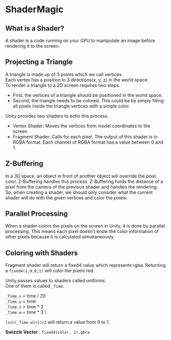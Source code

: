 # ShaderMagic

## What is a Shader?
A shader is a code running on your GPU to manipulate an image before rendering it to the screen.

## Projecting a Triangle
A triangle is made up of 3 points which we call vertices. \
Each vertex has a position in 3 directions(x, y, z) in the world space. \
To render a triangle to a 2D screen requires two steps.
- First, the vertices of a triangle should be positioned in the world space.
- Second, the triangle needs to be colored. This could be by simply filling all pixels inside the triangle vertices with a simple color.

Unity provides two shaders to echo this process.
- Vertex Shader: Moves the vertices from model coordinates to the screen.
- Fragment Shader: Calls for each pixel. The output of this shader is in RGBA format. Each channel of RGBA format has a value between 0 and 1.

## Z-Buffering
In a 3D space, an object in front of another object will override the pixel color. Z-Buffering handles this process.
Z-Buffering holds the distance of a pixel from the camera of the previous shader and handles the rendering. \
So, when creating a shader, we should only consider what the current shader will do with the given vertices and color the pixels.

## Parallel Processing
When a shader colors the pixels on the screen in Unity, it is done by parallel processing. This means each pixel doesn't know the color information of other pixels because it is calculated simultaneously.

## Coloring with Shaders
Fragment shader will return a fixed4 value which represents rgba. Returning a `fixed4(1,0,0,1)` will color the pixels red.

Unity passes values to shaders called uniforms. \
One of them is called `_Time`.

`_Time.x` = time / 20 \
`_Time.y` = time \
`_Time.z` = time * 2 \
`_Time.w` = time * 3 \

`(sin(_Time.w)+1)/2` will return a value from 0 to 1.

**Swizzle Vector** :  `fixed4(color, 1).gbra`